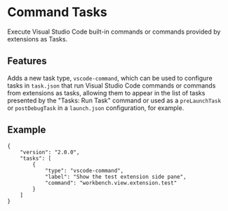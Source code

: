 # Command Tasks

Execute Visual Studio Code built-in commands or commands provided by extensions as Tasks.

## Features

Adds a new task type, `vscode-command`, which can be used to configure tasks in `task.json` that run Visual Studio Code commands or commands from extensions as tasks, allowing them to appear in the list of tasks presented by the "Tasks: Run Task" command or used as a `preLaunchTask` or `postDebugTask` in a `launch.json` configuration, for example.

## Example

```jsonc
{
    "version": "2.0.0",
    "tasks": [
        {
            "type": "vscode-command",
            "label": "Show the test extension side pane",
            "command": "workbench.view.extension.test"
        }
    ]
}
```
